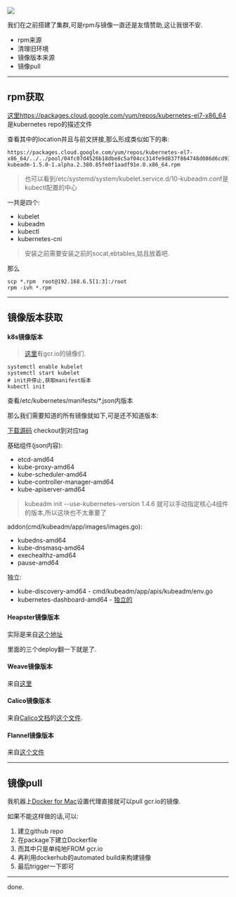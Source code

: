 ![](https://o4dyfn0ef.qnssl.com/image/2016-11-15-kube7-logo.png?imageView2/2/h/200) 

我们在之前搭建了集群,可是rpm与镜像一直还是友情赞助,这让我很不安. 

- rpm来源
- 清理旧环境 
- 镜像版本来源 
- 镜像pull  

- - - - -- 

## rpm获取 

[这里https://packages.cloud.google.com/yum/repos/kubernetes-el7-x86_64](https://packages.cloud.google.com/yum/repos/kubernetes-el7-x86_64/repodata/primary.xml)是kubernetes repo的描述文件

查看其中的location并且与前文拼接,那么形成类似如下的串: 

```shell
https://packages.cloud.google.com/yum/repos/kubernetes-el7-x86_64/../../pool/04fc07d4526b18dbe8c5af04cc314fe9d837f864748d086d6cd9382fe1028638-kubeadm-1.5.0-1.alpha.2.380.85fe0f1aadf91e.0.x86_64.rpm
``` 

> 也可以看到/etc/systemd/system/kubelet.service.d/10-kubeadm.conf是kubectl配置的中心

一共是四个: 

- kubelet
- kubeadm
- kubectl
- kubernetes-cni

> 安装之前需要安装之前的socat,ebtables,姑且放着吧. 

那么

```shell
scp *.rpm  root@192.168.6.5[1:3]:/root
rpm -ivh *.rpm
```

- - - - -- 

## 镜像版本获取   

#### k8s镜像版本 

> [这里](https://console.cloud.google.com/kubernetes/images/list?location=GLOBAL&project=google-containers)有gcr.io的镜像们. 

```
systemctl enable kubelet
systemctl start kubelet
# init并停止,获取manifest版本
kubectl init 
```

查看/etc/kubernetes/manifests/*.json内版本

那么我们需要知道的所有镜像就如下,可是还不知道版本:

[下载源码](https://github.com/kubernetes/kubernetes) checkout到对应tag

基础组件(json内容): 

- etcd-amd64
- kube-proxy-amd64
- kube-scheduler-amd64
- kube-controller-manager-amd64
- kube-apiserver-amd64

> kubeadm init --use-kubernetes-version 1.4.6 就可以手动指定核心4组件的版本,所以这块也不太重要了 

addon(cmd/kubeadm/app/images/images.go): 

- kubedns-amd64
- kube-dnsmasq-amd64
- exechealthz-amd64
- pause-amd64

独立: 

- kube-discovery-amd64 - cmd/kubeadm/app/apis/kubeadm/env.go
- kubernetes-dashboard-amd64 - [独立的](https://rawgit.com/kubernetes/dashboard/master/src/deploy/kubernetes-dashboard.yaml)  

#### Heapster镜像版本 

实际是来自[这个地址](https://github.com/kubernetes/heapster/tree/master/deploy/kube-config/influxdb) 

里面的三个deploy翻一下就是了. 

#### Weave镜像版本 

来自[这里](https://git.io/weave-kube)

#### Calico镜像版本 

来自[Calico文档](http://docs.projectcalico.org/v1.6/getting-started/kubernetes/installation/hosted/)的[这个文件](http://docs.projectcalico.org/v1.6/getting-started/kubernetes/installation/hosted/calico.yaml). 

#### Flannel镜像版本 

来自[这个文件](https://github.com/coreos/flannel/blob/master/Documentation/kube-flannel.yml) 

- - - - -- 

## 镜像pull   

我机器上[Docker for Mac](http://www.slahser.com/2016/10/15/Docker-for-Mac若干问题修复/)设置代理直接就可以pull gcr.io的镜像. 

如果不能这样做的话,可以: 

1. 建立github repo
2. 在package下建立Dockerfile 
3. 而其中只是单纯地FROM gcr.io
4. 再利用dockerhub的automated build来构建镜像
5. 最后trigger一下即可

- - - - -- 

done. 



